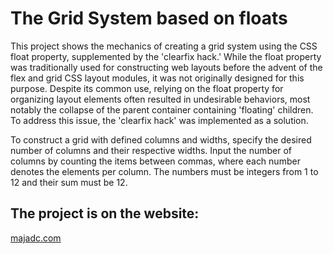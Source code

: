 # The Grid System based on floats

This project shows the mechanics of creating a grid system using the CSS float property, supplemented by the 'clearfix hack.' While the float property was traditionally used for constructing web layouts before the advent of the flex and grid CSS layout modules, it was not originally designed for this purpose. Despite its common use, relying on the float property for organizing layout elements often resulted in undesirable behaviors, most notably the collapse of the parent container containing 'floating' children. To address this issue, the 'clearfix hack' was implemented as a solution.

To construct a grid with defined columns and widths, specify the desired number of columns and their respective widths. Input the number of columns by counting the items between commas, where each number denotes the elements per column.
The numbers must be integers from 1 to 12 and their sum must be 12.

## The project is on the website:

[majadc.com](https://majadc.com/the-grid-system-float-and-clearfix/)
